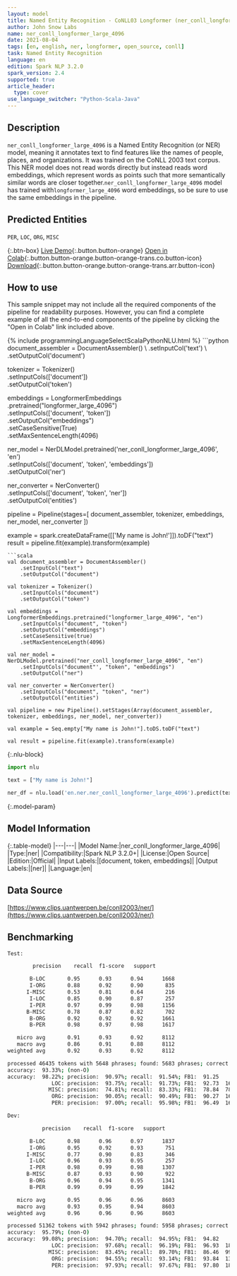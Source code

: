 ```yaml
---
layout: model
title: Named Entity Recognition - CoNLL03 Longformer (ner_conll_longformer_large_4096)
author: John Snow Labs
name: ner_conll_longformer_large_4096
date: 2021-08-04
tags: [en, english, ner, longformer, open_source, conll]
task: Named Entity Recognition
language: en
edition: Spark NLP 3.2.0
spark_version: 2.4
supported: true
article_header:
  type: cover
use_language_switcher: "Python-Scala-Java"
---
```


## Description

`ner_conll_longformer_large_4096` is a Named Entity Recognition (or NER) model, meaning it annotates text to find features like the names of people, places, and organizations. It was trained on the CoNLL 2003 text corpus. This NER model does not read words directly but instead reads word embeddings, which represent words as points such that more semantically similar words are closer together.`ner_conll_longformer_large_4096` model has trained with`longformer_large_4096` word embeddings, so be sure to use the same embeddings in the pipeline.

## Predicted Entities

`PER`, `LOC`, `ORG`, `MISC`

{:.btn-box}
[Live Demo](https://demo.johnsnowlabs.com/public/NER_EN){:.button.button-orange}
[Open in Colab](https://colab.research.google.com/github/JohnSnowLabs/spark-nlp-workshop/blob/master/tutorials/streamlit_notebooks/NER_EN.ipynb){:.button.button-orange.button-orange-trans.co.button-icon}
[Download](https://s3.amazonaws.com/auxdata.johnsnowlabs.com/public/models/ner_conll_longformer_large_4096_en_3.2.0_2.4_1628082029556.zip){:.button.button-orange.button-orange-trans.arr.button-icon}

## How to use

This sample snippet may not include all the required components of the pipeline for readability purposes. However, you can find a complete example of all the end-to-end components of the pipeline by clicking the "Open in Colab" link included above.




<div class="tabs-box" markdown="1">
{% include programmingLanguageSelectScalaPythonNLU.html %}
```python
document_assembler = DocumentAssembler() \
    .setInputCol('text') \
    .setOutputCol('document')

tokenizer = Tokenizer() \
    .setInputCols(['document']) \
    .setOutputCol('token')

embeddings = LongformerEmbeddings\
      .pretrained("longformer_large_4096")\
      .setInputCols(['document', 'token'])\
      .setOutputCol("embeddings")\
      .setCaseSensitive(True)\
      .setMaxSentenceLength(4096)

ner_model = NerDLModel.pretrained('ner_conll_longformer_large_4096', 'en') \
    .setInputCols(['document', 'token', 'embeddings']) \
    .setOutputCol('ner')

ner_converter = NerConverter() \
    .setInputCols(['document', 'token', 'ner']) \
    .setOutputCol('entities')

pipeline = Pipeline(stages=[
    document_assembler,
    tokenizer,
    embeddings,
    ner_model,
    ner_converter
])

example = spark.createDataFrame([['My name is John!']]).toDF("text")
result = pipeline.fit(example).transform(example)
```
```scala
val document_assembler = DocumentAssembler() 
    .setInputCol("text") 
    .setOutputCol("document")

val tokenizer = Tokenizer() 
    .setInputCols("document") 
    .setOutputCol("token")

val embeddings = LongformerEmbeddings.pretrained("longformer_large_4096", "en")
    .setInputCols("document", "token") 
    .setOutputCol("embeddings")
    .setCaseSensitive(true)
    .setMaxSentenceLength(4096)

val ner_model = NerDLModel.pretrained("ner_conll_longformer_large_4096", "en") 
    .setInputCols("document"', "token", "embeddings") 
    .setOutputCol("ner")

val ner_converter = NerConverter() 
    .setInputCols("document", "token", "ner") 
    .setOutputCol("entities")

val pipeline = new Pipeline().setStages(Array(document_assembler, tokenizer, embeddings, ner_model, ner_converter))

val example = Seq.empty["My name is John!"].toDS.toDF("text")

val result = pipeline.fit(example).transform(example)
```

{:.nlu-block}
```python
import nlu

text = ["My name is John!"]

ner_df = nlu.load('en.ner.ner_conll_longformer_large_4096').predict(text, output_level='token')
```
</div>

{:.model-param}
## Model Information

{:.table-model}
|---|---|
|Model Name:|ner_conll_longformer_large_4096|
|Type:|ner|
|Compatibility:|Spark NLP 3.2.0+|
|License:|Open Source|
|Edition:|Official|
|Input Labels:|[document, token, embeddings]|
|Output Labels:|[ner]|
|Language:|en|

## Data Source

[https://www.clips.uantwerpen.be/conll2003/ner/](https://www.clips.uantwerpen.be/conll2003/ner/)

## Benchmarking

```bash
Test:

        precision    recall  f1-score   support

       B-LOC       0.95      0.93      0.94      1668
       I-ORG       0.88      0.92      0.90       835
      I-MISC       0.53      0.81      0.64       216
       I-LOC       0.85      0.90      0.87       257
       I-PER       0.97      0.99      0.98      1156
      B-MISC       0.78      0.87      0.82       702
       B-ORG       0.92      0.92      0.92      1661
       B-PER       0.98      0.97      0.98      1617

   micro avg       0.91      0.93      0.92      8112
   macro avg       0.86      0.91      0.88      8112
weighted avg       0.92      0.93      0.92      8112

processed 46435 tokens with 5648 phrases; found: 5683 phrases; correct: 5170.
accuracy:  93.33%; (non-O)
accuracy:  98.22%; precision:  90.97%; recall:  91.54%; FB1:  91.25
              LOC: precision:  93.75%; recall:  91.73%; FB1:  92.73  1632
             MISC: precision:  74.81%; recall:  83.33%; FB1:  78.84  782
              ORG: precision:  90.05%; recall:  90.49%; FB1:  90.27  1669
              PER: precision:  97.00%; recall:  95.98%; FB1:  96.49  1600

Dev:

           precision    recall  f1-score   support

       B-LOC       0.98      0.96      0.97      1837
       I-ORG       0.95      0.92      0.93       751
      I-MISC       0.77      0.90      0.83       346
       I-LOC       0.96      0.93      0.95       257
       I-PER       0.98      0.99      0.98      1307
      B-MISC       0.87      0.93      0.90       922
       B-ORG       0.96      0.94      0.95      1341
       B-PER       0.99      0.99      0.99      1842

   micro avg       0.95      0.96      0.96      8603
   macro avg       0.93      0.95      0.94      8603
weighted avg       0.96      0.96      0.96      8603

processed 51362 tokens with 5942 phrases; found: 5958 phrases; correct: 5642.
accuracy:  95.79%; (non-O)
accuracy:  99.08%; precision:  94.70%; recall:  94.95%; FB1:  94.82
              LOC: precision:  97.68%; recall:  96.19%; FB1:  96.93  1809
             MISC: precision:  83.45%; recall:  89.70%; FB1:  86.46  991
              ORG: precision:  94.55%; recall:  93.14%; FB1:  93.84  1321
              PER: precision:  97.93%; recall:  97.67%; FB1:  97.80  1837
```